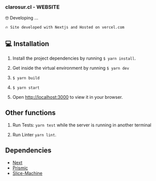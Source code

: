
<!-- <img align="right" src="./assets/logo-miniswimmer.us.jpg" width="260px"> -->
<h3 align="left" >clarosur.cl - WEBSITE</h3>

<!-- 👉 URL-DEV [https://five06tek-website.onrender.com](https://five06tek-website.onrender.com) 

Para enviar commit a vercel
```
git commit --author="Manuel Ortega <mortega@apgca.cl>" -m "tu mensaje de commit"
```
-->

🤓 Developing ...

```bash
🔥 Site developed with Nextjs and Hosted on vercel.com
```

## 💻 Installation

1. Install the project dependencies by running `$ yarn install`.

2. Get inside the virtual environment by running `$ yarn dev`
3. `$ yarn build`
4. `$ yarn start`

5. Open [http://localhost:3000](http://localhost:3000) to view it in your browser.

## Other functions

1. Run Tests: `yarn test` while the server is running in another terminal

2. Run Linter `yarn lint`.


## Dependencies

- [Next](https://nextjs.org/docs/getting-started)
- [Prismic](https://Prismic.io)
- [Slice-Machine](https://www.slicemachine.dev/)
